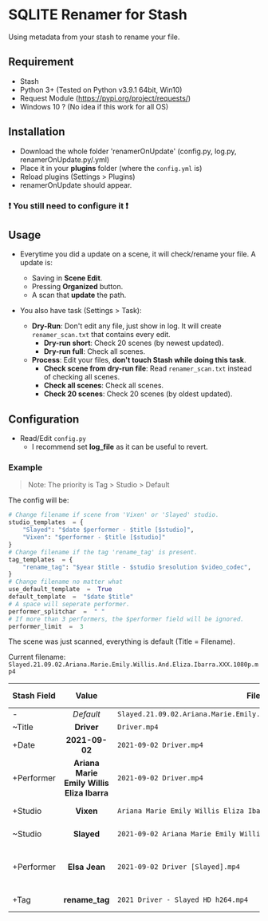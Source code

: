 
# SQLITE Renamer for Stash
Using metadata from your stash to rename your file.

## Requirement
- Stash
- Python 3+ (Tested on Python v3.9.1 64bit, Win10)
- Request Module (https://pypi.org/project/requests/)
- Windows 10 ? (No idea if this work for all OS)

## Installation

- Download the whole folder 'renamerOnUpdate' (config.py, log.py, renamerOnUpdate.py/.yml)
- Place it in your **plugins** folder (where the `config.yml` is)
- Reload plugins (Settings > Plugins)
- renamerOnUpdate should appear. 

### :exclamation: You still need to configure it :exclamation:

## Usage

- Everytime you did a update on a scene, it will check/rename your file. A update is:
	- Saving in **Scene Edit**.
	- Pressing **Organized** button.
	- A scan that **update** the path.

- You also have task (Settings > Task):
	- **Dry-Run**: Don't edit any file, just show in log. It will create `renamer_scan.txt` that contains every edit.
	  - **Dry-run short**: Check 20 scenes (by newest updated).
	  - **Dry-run full**: Check all scenes.
	- **Process**: Edit your files, **don't touch Stash while doing this task**.
	  - **Check scene from dry-run file**: Read `renamer_scan.txt` instead of checking all scenes.
	  - **Check all scenes**: Check all scenes.
	  - **Check 20 scenes**:  Check 20 scenes (by oldest updated).

## Configuration

- Read/Edit `config.py`
	- I recommend set **log_file** as it can be useful to revert.

### Example

> Note: The priority is Tag > Studio > Default

The config will be:
```py
# Change filename if scene from 'Vixen' or 'Slayed' studio.
studio_templates  = {
	"Slayed": "$date $performer - $title [$studio]",
	"Vixen": "$performer - $title [$studio]"
}
# Change filename if the tag 'rename_tag' is present.
tag_templates  = {
	"rename_tag": "$year $title - $studio $resolution $video_codec",
}
# Change filename no matter what
use_default_template  =  True
default_template  =  "$date $title"
# A space will seperate performer.
performer_splitchar  =  " "
# If more than 3 performers, the $performer field will be ignored.
performer_limit  =  3
```
The scene was just scanned, everything is default (Title = Filename).

Current filename: `Slayed.21.09.02.Ariana.Marie.Emily.Willis.And.Eliza.Ibarra.XXX.1080p.mp4`

|Stash Field  | Value | Filename | Trigger template |
|--|:---:|--|--|
| - | *Default* |`Slayed.21.09.02.Ariana.Marie.Emily.Willis.And.Eliza.Ibarra.XXX.1080p.mp4` | default_template
| ~Title| **Driver**| `Driver.mp4` | default_template
| +Date| **2021-09-02**| `2021-09-02 Driver.mp4` | default_template
| +Performer | **Ariana Marie<br>Emily Willis<br>Eliza Ibarra**| `2021-09-02 Driver.mp4` | default_template
| +Studio | **Vixen**| `Ariana Marie Emily Willis Eliza Ibarra - Driver [Vixen].mp4` | studio_templates [Vixen]
| ~Studio | **Slayed**| `2021-09-02 Ariana Marie Emily Willis Eliza Ibarra - Driver [Slayed].mp4` | studio_templates [Slayed]
| +Performer | **Elsa Jean**| `2021-09-02 Driver [Slayed].mp4` | studio_templates [Slayed]<br>**Reach performer_limit**.
| +Tag | **rename_tag**| `2021 Driver - Slayed HD h264.mp4` | tag_templates [rename_tag]

